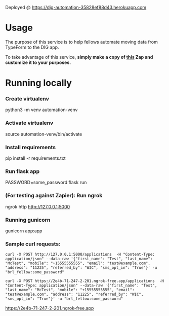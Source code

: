Deployed @ https://dig-automation-35828ef88d43.herokuapp.com

# Usage 
The purpose of this service is to help fellows automate moving data from TypeForm to the DIG app. 

To take advantage of this service, **simply make a copy of [this](https://zapier.com/shared/e3d3b9242c1d94f7785704c75d613eed24713d21) Zap and customize it to your purposes.**

# Running locally
### Create virtualenv
python3 -m venv automation-venv

### Activate virtualenv
source automation-venv/bin/activate

### Install requirements
pip install -r requirements.txt 

### Run flask app  
PASSWORD=some_password flask run

### (For testing against Zapier): Run ngrok
ngrok http http://127.0.0.1:5000

### Running gunicorn
gunicorn app:app

### Sample curl requests:

``````
curl -X POST http://127.0.0.1:5000/applications  -H "Content-Type: application/json" --data-raw '{"first_name": "Test", "last_name": "McTest", "mobile": "+15555555555", "email": "test@example.com", "address": "11225", "referred_by": "WIC", "sms_opt_in": "True"}' -u "brl_fellow:some_password"
``````

``````
curl -X POST https://2e4b-71-247-2-201.ngrok-free.app/applications  -H "Content-Type: application/json" --data-raw '{"first_name": "Test", "last_name": "McTest", "mobile": "+15555555555", "email": "test@example.com", "address": "11225", "referred_by": "WIC", "sms_opt_in": "True"}' -u "brl_fellow:some_password"
``````


https://2e4b-71-247-2-201.ngrok-free.app